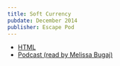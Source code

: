 ```yaml
---
title: Soft Currency
pubdate: December 2014
publisher: Escape Pod
---
```

* [HTML](http://escapepod.org/2014/12/24/ep473-soft-currency/)
* [Podcast (read by Melissa Bugaj)](http://traffic.libsyn.com/escapepod/EP473__SoftCurrency.mp3)
